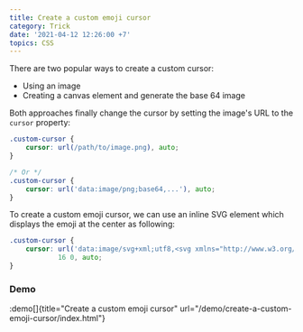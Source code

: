 ```yaml
---
title: Create a custom emoji cursor
category: Trick
date: '2021-04-12 12:26:00 +7'
topics: CSS
---
```


There are two popular ways to create a custom cursor:

-   Using an image
-   Creating a canvas element and generate the base 64 image

Both approaches finally change the cursor by setting the image's URL to the `cursor` property:

```css
.custom-cursor {
    cursor: url(/path/to/image.png), auto;
}

/* Or */
.custom-cursor {
    cursor: url('data:image/png;base64,...'), auto;
}
```

To create a custom emoji cursor, we can use an inline SVG element which displays the emoji at the center as following:

```css
.custom-cursor {
    cursor: url('data:image/svg+xml;utf8,<svg xmlns="http://www.w3.org/2000/svg" width="48" height="48" viewport="0 0 48 48" style="fill:black;font-size:24px"><text y="50%">🚀</text></svg>')
            16 0, auto;
}
```

### Demo

:demo[]{title="Create a custom emoji cursor" url="/demo/create-a-custom-emoji-cursor/index.html"}
